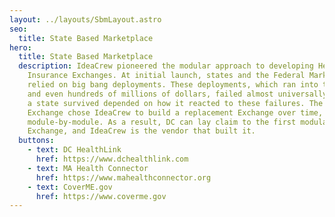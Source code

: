 ```yaml
---
layout: ../layouts/SbmLayout.astro
seo:
  title: State Based Marketplace
hero:
  title: State Based Marketplace
  description: IdeaCrew pioneered the modular approach to developing Health
    Insurance Exchanges. At initial launch, states and the Federal Marketplace
    relied on big bang deployments. These deployments, which ran into the tens
    and even hundreds of millions of dollars, failed almost universally. Whether
    a state survived depended on how it reacted to these failures. The DC
    Exchange chose IdeaCrew to build a replacement Exchange over time,
    module-by-module. As a result, DC can lay claim to the first modular
    Exchange, and IdeaCrew is the vendor that built it.
  buttons:
    - text: DC HealthLink
      href: https://www.dchealthlink.com
    - text: MA Health Connector
      href: https://www.mahealthconnector.org
    - text: CoverME.gov
      href: https://www.coverme.gov
---
```

